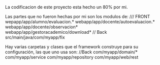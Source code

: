 La codificacion de este proyecto esta hecho un 80% por mi.

Las partes que no fueron hechas por mi son los modulos de:
/// FRONT
wepapp/app/alumno/evaluacion.*
webapp/app/docente/autoevaluacion.*
webapp/app/docente/observacion*
webapp/app/gestoracademico/download*
// Back
src/main/java/com/myapp/fix

Hay varias carpetas y clases que el framework construye para su configuración, 
las que uno usa son:
//Back
com/myapp/domain/*
com/myapp/service
com/myapp/repository
com/myapp/web/rest




